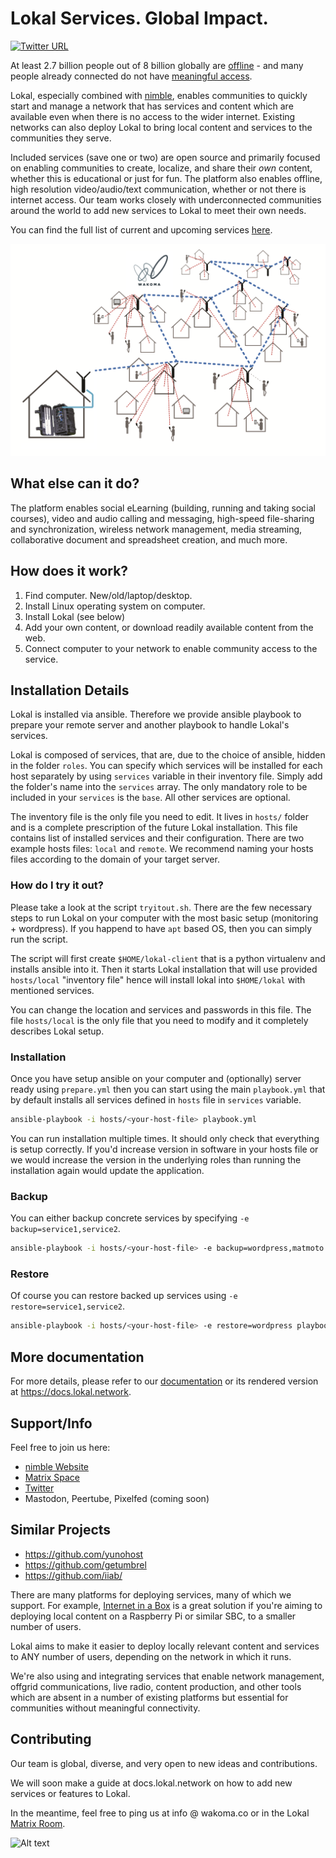 
# Lokal Services. Global Impact.

[![Twitter URL](https://img.shields.io/twitter/follow/WakomaInc?style=social)](https://twitter.com/WakomaInc)


At least 2.7 billion people out of 8 billion globally are [offline](https://www.itu.int/en/mediacentre/Pages/PR-2022-09-16-Internet-surge-slows.aspx) - and many people already connected do not have [meaningful access](https://a4ai.org/news/what-is-meaningful-internet-access-conceptualising-a-holistic-ict4d-policy-framework/).

Lokal, especially combined with [nimble](https://github.com/Wakoma/nimble), enables communities to quickly start and manage a network that has services and content which are available even when there is no access to the wider internet.  Existing networks can also deploy Lokal to bring local content and services to the communities they serve.

Included services (save one or two) are open source and primarily focused on enabling communities to create, localize, and share their *own* content, whether this is educational or just for fun.  The platform also enables offline, high resolution video/audio/text communication, whether or not there is internet access.  Our team works closely with underconnected communities around the world to add new services to Lokal to meet their own needs.

You can find the full list of current and upcoming services [here](https://github.com/Wakoma/Lokal/tree/main/roles#current-services).

![Alt text](https://github.com/Wakoma/docs/blob/main/docs/assets/nimblemeshcolorcropped.png)
 

## What else can it do?

The platform enables social eLearning (building, running and taking social courses), video and audio calling and messaging, high-speed file-sharing and synchronization, wireless network management, media streaming, collaborative document and spreadsheet creation, and much more.

## How does it work?

1. Find computer. New/old/laptop/desktop.
2. Install Linux operating system on computer.
3. Install Lokal (see below)
4. Add your own content, or download readily available content from the web.
5. Connect computer to your network to enable community access to the service.

## Installation Details

Lokal is installed via ansible. Therefore we provide ansible playbook to prepare your remote server and another playbook to handle Lokal's services.

Lokal is composed of services, that are, due to the choice of ansible, hidden in the folder `roles`. You can specify which services will be installed for each host separately by using `services` variable in their inventory file. Simply add the  folder's name into the `services` array. The only mandatory role to be included in your `services` is the `base`. All other
services are optional.

The inventory file is the only file you need to edit. It lives in `hosts/` folder and is a complete prescription of the future Lokal installation. This file contains list of installed services and their configuration. There are two example hosts files: `local` and `remote`. We recommend naming your hosts files according to the domain of your target server.

### How do I try it out?

Please take a look at the script `tryitout.sh`. There are the few necessary steps to run Lokal on your computer with the most basic setup (monitoring + wordpress). If you happend to have `apt` based OS, then you can simply run the script.
 
The script will first create `$HOME/lokal-client` that is a python virtualenv and installs ansible into it. Then it starts Lokal installation that will use provided `hosts/local` "inventory file" hence will install lokal into `$HOME/lokal` with mentioned services.

You can change the location and services and passwords in this file. The file `hosts/local` is the only file that you need to modify and it completely describes Lokal setup.

### Installation

Once you have setup ansible on your computer and (optionally) server ready using `prepare.yml` then you can start using the main `playbook.yml` that by default installs all services defined in `hosts` file in `services` variable.
```bash
ansible-playbook -i hosts/<your-host-file> playbook.yml
```
You can run installation multiple times. It should only check that everything is setup correctly. If you'd increase version in software in your hosts file or we would increase the version in the underlying roles than running the installation again would update the application.

### Backup

You can either backup concrete services by specifying `-e backup=service1,service2`.
```bash
ansible-playbook -i hosts/<your-host-file> -e backup=wordpress,matmoto playbook.yml
```

### Restore

Of course you can restore backed up services using `-e restore=service1,service2`.
```bash
ansible-playbook -i hosts/<your-host-file> -e restore=wordpress playbook.yml
```

## More documentation

For more details, please refer to our [documentation](docs/) or its rendered version at https://docs.lokal.network.

## Support/Info

Feel free to join us here:

* [nimble Website](https://wakoma.co/nimble/)
* [Matrix Space](https://matrix.to/#/!JWutrWVlqsuiauWbPf:wakoma.net?via=wakoma.net)
* [Twitter](https://twitter.com/WakomaInc)
* Mastodon, Peertube, Pixelfed (coming soon)

## Similar Projects

- https://github.com/yunohost
- https://github.com/getumbrel
- https://github.com/iiab/

There are many platforms for deploying services, many of which we support.  For example, [Internet in a Box](https://github.com/iiab/) is a great solution if you're aiming to deploying local content on a Raspberry Pi or similar SBC, to a smaller number of users.

Lokal aims to make it easier to deploy locally relevant content and services to ANY number of users, depending on the network in which it runs. 

We're also using and integrating services that enable network management, offgrid communications, live radio, content production, and other tools which are absent in a number of existing platforms but essential for communities without meaningful connectivity. 


## Contributing

Our team is global, diverse, and very open to new ideas and contributions.

We will soon make a guide at docs.lokal.network on how to add new services or features to Lokal.

In the meantime, feel free to ping us at info @ wakoma.co or in the Lokal [Matrix Room](https://matrix.to/#/!LiofJlKVLSDakgkDGf:wakoma.net?via=wakoma.net).

![Alt text](https://wakoma.co/wp-content/uploads/2020/01/IMG_5704-Large.jpg)

